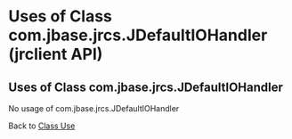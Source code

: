 # Uses of Class com.jbase.jrcs.JDefaultIOHandler (jrclient   API)

<PageHeader />

## Uses of Class com.jbase.jrcs.JDefaultIOHandler

No usage of com.jbase.jrcs.JDefaultIOHandler

Back to [Class Use](./../README.md)
